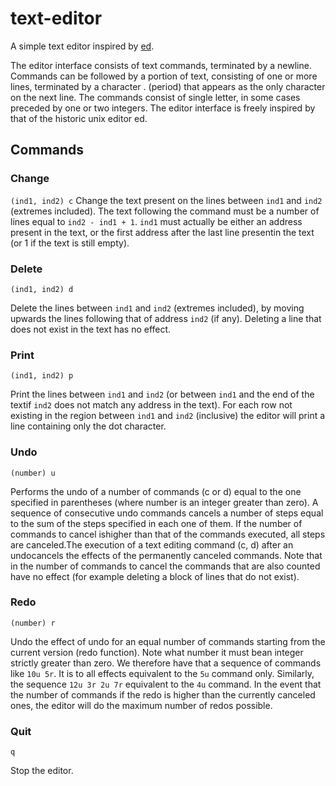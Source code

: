 # text-editor
A simple text editor inspired by [ed](https://en.wikipedia.org/wiki/Ed_(text_editor)).

The editor interface consists of text commands, terminated by a newline. Commands can be followed by a portion of text, consisting of one or more lines, terminated by a character . (period) that appears as the only character on the next line. The commands consist of single letter, in some cases preceded by one or two integers. The editor interface is freely inspired by that of the historic unix editor ed.

## Commands

### Change
`(ind1, ind2) c`
Change the text present on the lines between `ind1` and `ind2` (extremes included). The text following the command must be a number of lines equal to `ind2 - ind1 + 1`. `ind1` must actually be either an address present in the text, or the first address after the last line presentin the text (or 1 if the text is still empty).
 
### Delete
`(ind1, ind2) d`

Delete the lines between `ind1` and `ind2` (extremes included), by moving upwards the lines following that of address `ind2` (if any). Deleting a line that does not exist in the text has no effect.

### Print
`(ind1, ind2) p`

Print the lines between `ind1` and `ind2` (or between `ind1` and the end of the textif `ind2` does not match any address in the text). For each row not existing in the region between `ind1` and `ind2` (inclusive) the editor will print a line containing only the dot character.

### Undo
`(number) u`

Performs the undo of a number of commands (c or d) equal to the one specified in parentheses (where number is an integer greater than zero). A sequence of consecutive undo commands cancels a number of steps equal to the sum of the steps specified in each one of them. If the number of commands to cancel ishigher than that of the commands executed, all steps are canceled.The execution of a text editing command (c, d) after an undocancels the effects of the permanently canceled commands. Note that in the number of commands to cancel the commands that are also counted have no effect (for example deleting a block of lines that do not exist).

### Redo
`(number) r`

Undo the effect of undo for an equal number of commands starting from the current version (redo function). Note what number it must bean integer strictly greater than zero. We therefore have that a sequence of commands like `10u 5r`. It is to all effects equivalent to the `5u` command only. Similarly, the sequence `12u 3r 2u 7r` equivalent to the `4u` command. In the event that the number of commands if the redo is higher than the currently canceled ones, the editor will do the maximum number of redos possible. 

### Quit
`q`

Stop the editor.
